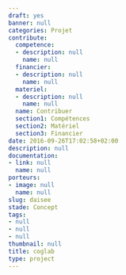 ```yaml
---
draft: yes
banner: null
categories: Projet
contribute:
  competence:
  - description: null
    name: null
  financier:
  - description: null
    name: null
  materiel:
  - description: null
    name: null
  name: Contribuer
  section1: Compétences
  section2: Matériel
  section3: Financier
date: 2016-09-26T17:02:58+02:00
description: null
documentation:
- link: null
  name: null
porteurs:
- image: null
  name: null
slug: daisee
stade: Concept
tags:
- null
- null
- null
thumbnail: null
title: coglab
type: project
---
```

